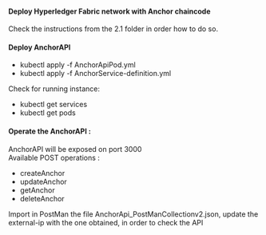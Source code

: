 <h4> Deploy Hyperledger Fabric network with Anchor chaincode </h4>

 Check the instructions from the 2.1 folder in order how to do so.

<h4> Deploy AnchorAPI </h4>

 - kubectl apply -f AnchorApiPod.yml
 - kubectl apply -f AnchorService-definition.yml

Check for running instance:

 - kubectl get services
 - kubectl get pods


<h4> Operate the AnchorAPI : </h4> 

AnchorAPI will be exposed on port 3000 <br/>
Available POST operations :

 - createAnchor
 - updateAnchor
 - getAnchor
 - deleteAnchor

Import in PostMan the file AnchorApi_PostManCollectionv2.json, update the external-ip with the one obtained, in order to check the API